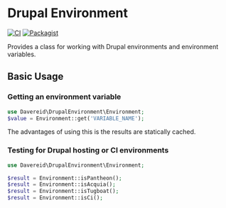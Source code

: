# Drupal Environment

[![CI](https://github.com/davereid/drupal-environment/actions/workflows/ci.yml/badge.svg)](https://github.com/davereid/drupal-environment/actions/workflows/ci.yml) [![Packagist](https://img.shields.io/packagist/dt/davereid/drupal-environment.svg)](https://packagist.org/packages/davereid/drupal-environment)

Provides a class for working with Drupal environments and environment variables.

## Basic Usage

### Getting an environment variable

```php
use Davereid\DrupalEnvironment\Environment;
$value = Environment::get('VARIABLE_NAME');
```

The advantages of using this is the results are statically cached.

### Testing for Drupal hosting or CI environments

```php
use Davereid\DrupalEnvironment\Environment;

$result = Environment::isPantheon();
$result = Environment::isAcquia();
$result = Environment::isTugboat();
$result = Environment::isCi();

```

